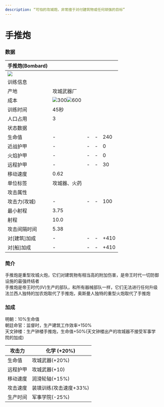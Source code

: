 ```yaml
---
description: “可怕的攻城炮，非常擅于对付建筑物或任何顽强的目标”
---
```


# 手推炮

### 数据

| 手推炮(Bombard)                                                                                                      |                                                                                                                                                                                                      |   |   |      |
| ----------------------------------------------------------------------------------------------------------------- | ---------------------------------------------------------------------------------------------------------------------------------------------------------------------------------------------------- | - | - | ---- |
| ![](https://seicing-1257171891.cos.ap-nanjing.myqcloud.com/3fatcatpool/aoe4/tech/%E6%89%8B%E6%8E%A8%E7%82%AE.png) |                                                                                                                                                                                                      |   |   |      |
| 训练信息                                                                                                              |                                                                                                                                                                                                      |   |   |      |
| 产地                                                                                                                | 攻城武器厂                                                                                                                                                                                                |   |   |      |
| 成本                                                                                                                | ![](https://seicing-1257171891.cos.ap-nanjing.myqcloud.com/3fatcatpool/aoe4/tech/%E6%9C%A8.png)300![](https://seicing-1257171891.cos.ap-nanjing.myqcloud.com/3fatcatpool/aoe4/tech/%E9%87%91.png)600 |   |   |      |
| 训练时间                                                                                                              | 45秒                                                                                                                                                                                                  |   |   |      |
| 人口占用                                                                                                              | 3                                                                                                                                                                                                    |   |   |      |
| 状态数据                                                                                                              |                                                                                                                                                                                                      |   |   |      |
| 生命值                                                                                                               | -                                                                                                                                                                                                    | - | - | 240  |
| 近战护甲                                                                                                              | -                                                                                                                                                                                                    | - | - | 0    |
| 火焰护甲                                                                                                              | -                                                                                                                                                                                                    | - | - | 0    |
| 远程护甲                                                                                                              | -                                                                                                                                                                                                    | - | - | 30   |
| 移动速度                                                                                                              | 0.62                                                                                                                                                                                                 |   |   |      |
| 单位标签                                                                                                              | 攻城器、火药                                                                                                                                                                                               |   |   |      |
| 攻击属性                                                                                                              |                                                                                                                                                                                                      |   |   |      |
| 攻击力(攻城)                                                                                                           | -                                                                                                                                                                                                    | - | - | 100  |
| 最小射程                                                                                                              | 3.75                                                                                                                                                                                                 |   |   |      |
| 射程                                                                                                                | 10.0                                                                                                                                                                                                 |   |   |      |
| 攻击间隔时间                                                                                                            | 5.38                                                                                                                                                                                                 |   |   |      |
| 对\[建筑]加成                                                                                                          | -                                                                                                                                                                                                    | - | - | +410 |
| 对\[船]加成                                                                                                           | -                                                                                                                                                                                                    | - | - | +410 |

### 简介 <a href="#jia" id="jia"></a>

手推炮是重型攻城火炮，它们对建筑物有相当高的附加伤害，是帝王时代一切防御设施的最强终结者\
手推炮是帝王时代(IV)生产的部队，和所有器械部队一样，它们无法进行任何升级\
法兰西人独特的加农炮取代了手推炮，奥斯曼人独特的重型火炮取代了手推炮

### 加成

明朝：10%生命值\
朝廷命官：监督时，生产建筑工作效率+150%\
天文钟楼：生产钟楼手推炮，生命值+50%(天文钟楼出产的攻城器不接受军事学院的加成)

| 攻击力  | <img src="https://seicing-1257171891.cos.ap-nanjing.myqcloud.com/3fatcatpool/aoe4/tech/%E5%8C%96%E5%AD%A6.png" alt="" data-size="line">化学 (+20%)                        |
| ---- | ----------------------------------------------------------------------------------------------------------------------------------------------------------------------- |
| 生命值  | <img src="https://seicing-1257171891.cos.ap-nanjing.myqcloud.com/3fatcatpool/aoe4/tech/%E6%94%BB%E5%9F%8E%E6%AD%A6%E5%99%A8.png" alt="" data-size="line">攻城武器(+20%)     |
| 远程护甲 | <img src="https://seicing-1257171891.cos.ap-nanjing.myqcloud.com/3fatcatpool/aoe4/tech/%E6%94%BB%E5%9F%8E%E6%AD%A6%E5%99%A8.png" alt="" data-size="line">攻城武器(+10)      |
| 移动速度 | <img src="https://seicing-1257171891.cos.ap-nanjing.myqcloud.com/3fatcatpool/aoe4/tech/%E6%B6%A6%E6%BB%91%E8%BD%AE%E8%BD%B4.png" alt="" data-size="line">润滑轮轴(+15%)     |
| 攻击速度 | <img src="https://seicing-1257171891.cos.ap-nanjing.myqcloud.com/3fatcatpool/aoe4/tech/%E8%A3%85%E5%A1%AB%E8%AE%AD%E7%BB%83.png" alt="" data-size="line">装填训练(攻击速度+33%) |
| 生产时间 | <img src="https://seicing-1257171891.cos.ap-nanjing.myqcloud.com/3fatcatpool/aoe4/tech/%E5%86%9B%E4%BA%8B%E5%AD%A6%E9%99%A2.png" alt="" data-size="line">军事学院(-25%)     |
